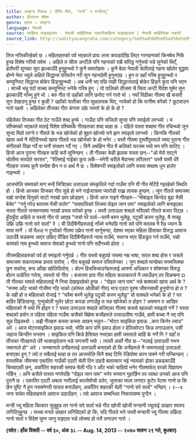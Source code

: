 ```yaml
---
title: व्यङ्ग्य निबन्ध / तीजि गीत, ‘गानो’ र मन्त्रीज्यू’
author: हीरारत्न श्रीशा
genre: हास्य – व्यङ्ग्य
language: नेपाली
source: साहित्य सङ्ग्रहालय - नेपाली साहित्यिक भकारीसाहित्य सङ्ग्रहालय | नेपाली साहित्यिक भकारी
source_link: http://sahityasangraha.com/category/%e0%a4%b9%e0%a4%be%e0%a4%b8%e0%a5%8d%e0%a4%af-%e0%a4%b5%e0%a5%8d%e0%a4%af%e0%a4%99%e0%a5%8d%e0%a4%97%e0%a5%8d%e0%a4%af/
---
```


तिज नजिकीरहेको छ । महिलाहरुको पर्व भएकाले प्रायः लत्ता कपडादेखि लिएर गरगहनाको किनबेच निकै हुन्छ विशेष गरीयो पर्वमा । अहिले त सीता अन्टीले पनि गहनाको राम्रै सपिड्ड गर्नुभयो भन्ने सुनेको थिएँ, हातैभरी सुनका चुरा झल्काउँदै हुनुहुन्थ्यो रे कुनै समारोहमा । कुनै बेला नेपाली चेलीलाई गहना खोलेर युद्धमा होम्ने नेता ज्यूले अहिले सिद्धान्त परिवर्तन गरी सुन गहनाप्रेमी हुनुभएछ । हुन त उहाँ गरिब हुनुहुन्थ्यो र कम्युनिस्ट सिद्धान्त बोकेर हिंड्नुहुन्थ्यो । अब धनी भए पछि त्यही सिद्धान्तलाई बोकेर हिंड्ने कुरा पनि भएन । साच्चै भन्नु पर्दा सच्चा कम्युनिस्ट भनेकै गरिब हुन् । यो पालिको तीजमा चै सिता अन्टी विदेश घुमेर सुन झल्काउँदै नाँच्नु हुने भो । बरु गीत पो उहाँको लागि छनोट गर्न गारो भो । नयाँ पिढीका गीतमा खै कसरी सुन देखाउनु हुन्छ र कुन्नी ? उहाँको पालीका गीत सुन्नलायक थिए, नाचेको हो कि पानीमा बगेको ? छुट्याउन गारो पथ्र्यो । अहिलेका तीजका गीत कंगारु उफ्रे जस्तो के हो के हो ?

पहिलेका तिजका गीत ठेट गाउँले शब्द हुन्थे । गाउँदा पनि सजिलो सुन्दा पनि रमाईलो लाग्थ्यो । म पश्चिमको भएकाले मलाई विशेष पश्चिमकै गीतहरुका शब्द थाहा छ । पहिले यस्ता शब्दमा गीत रचिन्थ्यो जुन सुन्दा मिठो लाग्ने र गीतले के भन्न खोजेको हो बुझ्न खोज्यो भने झन रमाइलो लाग्थ्यो । किनकि गीतको खास अर्थ नै भेटिंदैनथ्यो खास गीतले भन्न खोजेको के हो भनेर । यस्तै गीतमा पुस्तौंपुस्ताले रमाए पुराना गीत संगीतको पिछा गर्दै वा भनौं संरक्षण गर्दै गए । यिनै अर्थहिन गीत मै कतिको घरजम भयो मन पनि साटिए । हिजो आज पुराना गीतहरु कहिं कतै सुनिन्छन् । ती गीतका केही झलक यस्ता छन्--"ओ मेरो साट्ने चोलीमा सरपोते सरसर", "रेलिमाई गाईका कुरा लर्के--भंगेरी चरीले मैदानमा लरिलरर" यस्तै यस्तै धेरै गीतहरु जस्मा कुनै सन्देश छैन न त अर्थ नै छ । विशेषगरी रमाइलोको लागि यस्ता शब्दमा धुन हालेर गाइन्थ्यो ।

आजभोलि समयको माग भन्दै भित्रिएका उत्ताउला संस्कृतिले गर्दा गाउँमा पनि यी गीत मेटिंदै गइरहेको स्थिति हो । हिजो आजका तिजका गीत सुन्ने हो भने गाईजात्रामा प्यारोडी राख्न लायक हुन्छन् । जुन गीतले समाजमा राम्रो सन्देश दिनुको साटो नराम्रो छाप छोड्छन् । हिजो आज गाइने गीतहरु--"मोबाइल किन्देउ बुढा भैसी बेचेर" "गर्नु गरेउ बलराम भैसी पालेर" "यसपालिको तिजमा पोइल जान पाम" रमाइलोको लागि बनाइएका यस्ता गीतले जनमानसमा नराम्रो प्रभाव पारेको हुन्छ । यस्तै उत्ताउला शब्दले भरिएको गीतले बजार पिट्छ । हुँदाहुँदा अहिले त यस्तो गीत पो आएछ "जसो परे पर्ला--घरमै बस्न भुलेछु, पटुकी कस्न भुलेछु, मै नाच्छु उफ्रि उफ्रि गानो सरे सर्ला" रे । यी दिदीबैनीहरुलाई नाँच्ने भनेपछि गानो सरे पनि मतलब नै रैछ ज्यान कै माया मार्ने । यो पेंmद न टुप्पोको गीतमा उफ्रेर गानो सार्नुभन्दा, देशमा भएका महिला हिंसाका विरुद्ध आवाज उठाउँदै सडकमा आएर उफ्रिए पीडित दिदीबैनीहरुले न्याय पाउँथे, स्व्तन्त्र भएर हिंडडुल गर्न पाउँथे, राम्रो कामको नाम हुन्थ्यो समाज सेवाको हुन्थ्यो गानो पनि सर्दैनथ्यो होला ।

तीजमहिलाहरुको पर्व हो रमाइलो गर्नुपर्छ । गीत यस्तो बन्नुपर्छ जसमा नम्र भाषा, सरल शब्द होस र जसले समाजमा सकारात्मक प्रभाव पारोस् । गीत बन्नुपर्छ समाज परिवर्तनका । जुन शब्दले मान्छेका मनमस्तिष्क छुन सकोस्, बन्द आँखा खोलिदियोस् । बोल्न हिचकिचाउनेहरुलाई आफ्नो अधिकार र शोषणका विरुद्ध बोल्न उत्प्रेरित गरोस्, त्यस्तो यो गीत । बजारमा प्राय गीत महिला कलाकारले नै ल्याउँछन् तर विडम्बना ¤ ती गीतका भावले महिलालाई नै निचा देखाइरहेको हुन्छ । "पोइल जान पाम" भन्ने बाक्यको खास अर्थ के ? "मनमा आँट भाको गोजीमा गाँठ भाको (कोमल ओलीको गीत) मात्र एउटा पुरुष जीवनसाथी हुनुयोग्य हो त ? के यही हो त महिलाको रोजाई ? "घरैमा बस्नै भुलेछु पटुकी कस्न भुलेछु" यो वाक्यले भनेको के हो ? घर बाहिर हिंडिरहन्छु, गुन्युचोली भुलेर छोटा कपडा लगाउँछु त भन्न खोजेको त होइन ? अपमान त आखिर महिलाको नै भयो नि होइन र ? यस्ता उत्ताउला शब्दले सजिएका गीतमा कस्तो खालको रमाइलो गर्ने ? यस्ता शब्दको प्रयोग त पहिला पहिला गाउँमा कसैको बिहेमा बज्यैहरुले रत्याउलीमा गाउँथे, हामी बच्चा नै भए पनि सुन्न दिइन्नथ्यो । अझै गीतहरु कस्ता कस्ता आछन् भन्नुन--"मोटर साइकिल झ्याऊ ..कार किनेर ल्याउ" अरे । आज मोटरसाइकिल झ्याऊ भयो, भोलि कार पनि झ्याउ होला र हेलिकोप्टर किन्न लगाउलान, पर्सी जहाज किन्दीन भन्लान । साइकिल पनि किन्ने हैसियत नभएका हामी जस्ताले चाहिं के गर्ने नि ? यहाँ त तीजका गीतहरुले धेरै भत्काइदेलान भन्ने जगजगी भयो । त्यस्तै अर्को गीत छ--"मलाई उत्ताउली नभन जमानाले हो" अरे । जनमानाले उनीहरुलई उत्ताउली बनाएको हो कि उनीहरुले नै जमानालाई उत्ताउलो बनाएका हुन् ? त्यो त सबैलाई थाहा छ तर आजभोलि यिनै शब्द टिभि रेडियोमा कान पाक्ने गरी घन्किन्छन् । वास्तविक जीवनमा एकातिर गाउँकी एउटी चेली दिन दाहडै बलात्कार भई न्यायको ढोका ढकढकाउँदै चिच्याएकी छन्, अर्कोतिर शहरकी सम्पन्न चेली गाँठ र आँट भको चाहियो भनेर गीतमार्फत् वरको विज्ञापन गर्छिन् । अनि कसैले वास्ता नगरेपछि "पोइल जान पाम" भनेर भगवान गुहार्छिन तर व्याथा उनको आज पनि पुरानै छ । एकातिर एउटी अबला नारीलाई कालोमोसो दलेर, जुत्ताका माला लगाएर कुटेर पेटमा गानो छ कि छैन पुष्टि नै हुन नसक्नेगरी घायल बनाउँछन्, अर्कोतिर शहरकी चेली "गानो सरे सर्ला" भन्छिन् । २--४ जना सचेत महिलाहरुले आवाज उठाउँछन् । त्यो आवाज सम्बन्धित निकायसम्म पुग्दैन ।

मन्त्री ज्यू महिला चित्कार सुन्नुहुन्न तर गानो सरे सर्ला भन्ने गीत खोजी खोजी मन्त्रानी ज्यूलाई उपहार स्वरुप लगिदिनुहुन्छ । सच्चा मनले उपहार लगिदिएको हो कि, यदि गीतले भने जस्तै मन्त्रानी ज्यू गीतमा उफ्रिंदा गानो सर्ला र विदेश घुम्न जानु पाइएला भन्ने लोभमा हो पत्तै लगाउन गारो ।

**(स्रोत : हाँक विक्ली -- वर्ष ३०, अंक ३८ -- Aug. 14, 2013 -- २०७० श्रावण २९ गते, बुधबार)**
